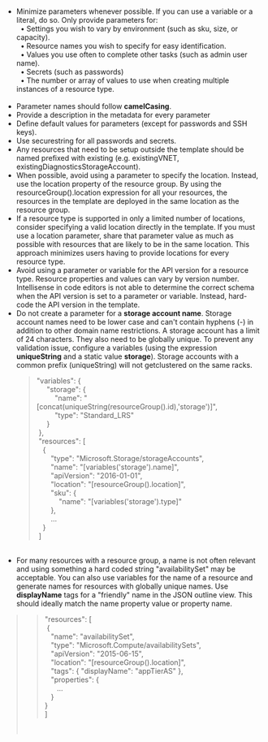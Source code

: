 <br>
<ul>
<li>Minimize parameters whenever possible. If you can use a variable or a literal, do so. Only provide parameters for:</li>
&nbsp;&nbsp;• Settings you wish to vary by environment (such as sku, size, or capacity).<br/>
&nbsp;&nbsp;• Resource names you wish to specify for easy identification. <br/>
&nbsp;&nbsp;• Values you use often to complete other tasks (such as admin user name).<br/>
&nbsp;&nbsp;• Secrets (such as passwords)<br/>
&nbsp;&nbsp;• The number or array of values to use when creating multiple instances of a resource type.<br/><br>
<li>Parameter names should follow <b>camelCasing</b>.</li>
<li>Provide a description in the metadata for every parameter</li>
<li>Define default values for parameters (except for passwords and SSH keys).</li>
<li>Use securestring for all passwords and secrets.</li>
<li>Any resources that need to be setup outside the template should be named prefixed with existing (e.g. existingVNET, existingDiagnosticsStorageAccount).</li>
<li>When possible, avoid using a parameter to specify the location. Instead, use the location property of the resource group. By using the resourceGroup().location expression for all your resources, the resources in the template are deployed in the same location as the resource group.</li>
<li>If a resource type is supported in only a limited number of locations, consider specifying a valid location directly in the template. If you must use a location parameter, share that parameter value as much as possible with resources that are likely to be in the same location. This approach minimizes users having to provide locations for every resource type.</li>
<li>Avoid using a parameter or variable for the API version for a resource type. Resource properties and values can vary by version number. Intellisense in code editors is not able to determine the correct schema when the API version is set to a parameter or variable. Instead, hard-code the API version in the template.</li>
<li>Do not create a parameter for a <b>storage account name</b>. Storage account names need to be lower case and can't contain hyphens (-) in addition to other domain name restrictions. A storage account has a limit of 24 characters. They also need to be globally unique. To prevent any validation issue, configure a variables (using the expression <b>uniqueString</b> and a static value <b>storage</b>). Storage accounts with a common prefix (uniqueString) will not getclustered on the same racks.
  <blockquote>
    <p>&quot;variables&quot;: { <br>
      &nbsp;&nbsp;&nbsp;&nbsp;  &quot;storage&quot;: { <br>
      &nbsp;&nbsp;&nbsp;&nbsp;&nbsp;&nbsp;&nbsp;&nbsp;  &quot;name&quot;: &quot;[concat(uniqueString(resourceGroup().id),'storage')]&quot;, <br>
      &nbsp;&nbsp;&nbsp;&nbsp;&nbsp;&nbsp;&nbsp;&nbsp;  &quot;type&quot;: &quot;Standard_LRS&quot; <br>
      &nbsp;&nbsp;&nbsp;&nbsp;  } <br>
      &nbsp;}, <br>
      &nbsp;&quot;resources&quot;: [ <br>
      &nbsp;&nbsp;  { <br>
      &nbsp;&nbsp;&nbsp;&nbsp;&nbsp;&nbsp;  &quot;type&quot;: &quot;Microsoft.Storage/storageAccounts&quot;, <br>
      &nbsp;&nbsp;&nbsp;&nbsp;&nbsp;&nbsp;  &quot;name&quot;: &quot;[variables('storage').name]&quot;, <br>
      &nbsp;&nbsp;&nbsp;&nbsp;&nbsp;&nbsp;  &quot;apiVersion&quot;: &quot;2016-01-01&quot;, <br>
      &nbsp;&nbsp;&nbsp;&nbsp;&nbsp;&nbsp;  &quot;location&quot;: &quot;[resourceGroup().location]&quot;, <br>
      &nbsp;&nbsp;&nbsp;&nbsp;&nbsp;&nbsp;  &quot;sku&quot;: { <br>
      &nbsp;&nbsp;&nbsp;&nbsp;&nbsp;&nbsp;&nbsp;&nbsp;&nbsp;&nbsp; &quot;name&quot;:  &quot;[variables('storage').type]&quot; <br>
      &nbsp;&nbsp;&nbsp;&nbsp;&nbsp;&nbsp;  }, <br>
      &nbsp;&nbsp;&nbsp;&nbsp;&nbsp;&nbsp;  ... <br>
      &nbsp;&nbsp;  } <br>
      &nbsp;]
      </blockquote>
    </p>
  </blockquote>
</li>
<br>
<li>For many resources with a resource group, a name is not often relevant and using something a hard coded string "availabilitySet" may be acceptable. You can also use variables for the name of a resource and generate names for resources with globally unique names. Use <b>displayName</b> tags for a "friendly" name in the JSON outline view. This should ideally match the name property value or property name.  </li>
</ul>




<blockquote>
  <blockquote>
    <p>&quot;resources&quot;: [<br>
      &nbsp;{<br>
      &nbsp;&nbsp; &quot;name&quot;:  &quot;availabilitySet&quot;,<br>
      &nbsp;&nbsp; &quot;type&quot;:  &quot;Microsoft.Compute/availabilitySets&quot;,<br>
      &nbsp;&nbsp; &quot;apiVersion&quot;:  &quot;2015-06-15&quot;,<br>
      &nbsp;&nbsp; &quot;location&quot;:  &quot;[resourceGroup().location]&quot;,<br>
      &nbsp;&nbsp; &quot;tags&quot;: { &quot;displayName&quot;:  &quot;appTierAS&quot; },<br>
      &nbsp;&nbsp; &quot;properties&quot;: {<br>
      &nbsp;&nbsp;&nbsp;&nbsp;&nbsp; ...<br>
      &nbsp;&nbsp; }<br>
      }<br>
      ]</p>
  </blockquote>
  <p>&nbsp;</p>
</blockquote>
